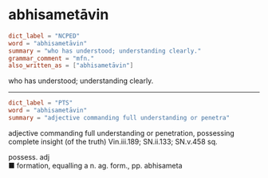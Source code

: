 # abhisametāvin

``` toml
dict_label = "NCPED"
word = "abhisametāvin"
summary = "who has understood; understanding clearly."
grammar_comment = "mfn."
also_written_as = ["abhisametāvin"]
```

who has understood; understanding clearly.

--------------------

``` toml
dict_label = "PTS"
word = "abhisametāvin"
summary = "adjective commanding full understanding or penetra"
```

adjective commanding full understanding or penetration, possessing complete insight (of the truth) Vin.iii.189; SN.ii.133; SN.v.458 sq.

possess. adj  
■ formation, equalling a n. ag. form., pp. abhisameta

